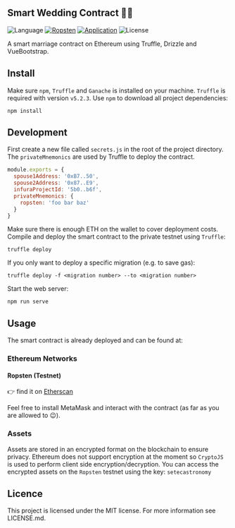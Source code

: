 ## Smart Wedding Contract 🤵👰

![Language](https://img.shields.io/badge/language-solidity-brightgreen.svg)
[![Ropsten](https://img.shields.io/badge/contract-ropsten-orange.svg)](https://ropsten.etherscan.io/address/0xCC8d30311E4f13a9EAEA90b7505857FB2089F774#code)
[![Application](https://img.shields.io/badge/application-live-e91e63.svg)](https://wedding.scarbery.com/)
![License](https://img.shields.io/badge/license-MIT-green.svg)

A smart marriage contract on Ethereum using Truffle, Drizzle and VueBootstrap.

## Install

Make sure `npm`, `Truffle` and `Ganache` is installed on your machine. `Truffle` is required with version `v5.2.3`.
Use `npm` to download all project dependencies:

```
npm install
```

## Development

First create a new file called `secrets.js` in the root of the project directory. The `privateMnemonics` are used by Truffle to deploy the contract.

```js
module.exports = {
  spouse1Address: '0xB7..50',
  spouse2Address: '0x87..E9',
  infuraProjectId: '5b0..b6f',
  privateMnemonics: {
    ropsten: 'foo bar baz'
  }
}

```

Make sure there is enough ETH on the wallet to cover deployment costs. Compile and deploy the smart contract to the private testnet using `Truffle`:

```shell
truffle deploy
```

If you only want to deploy a specific migration (e.g. to save gas):

```shell
truffle deploy -f <migration number> --to <migration number>
```

Start the web server:

```shell
npm run serve
```

## Usage

The smart contract is already deployed and can be found at:

### Ethereum Networks

#### Ropsten (Testnet)

👉 find it on [Etherscan](https://ropsten.etherscan.io/address/0xCC8d30311E4f13a9EAEA90b7505857FB2089F774#code)

Feel free to install MetaMask and interact with the contract (as far as you are allowed to 😉).

### Assets

Assets are stored in an encrypted format on the blockchain to ensure privacy. Ethereum does not support encryption at the moment so `CryptoJS` is used to perform client side encryption/decryption. You can access the encrypted assets on the `Ropsten` testnet using the key: `setecastronomy`

## Licence

This project is licensed under the MIT license. For more information see LICENSE.md.